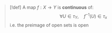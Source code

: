 >[!def]
>A map $f:X\to Y$ is **continuous** of: $$\forall U \in \tau_Y,\quad f^{-1}(U) \in \tau_x$$
>i.e. the preimage of open sets is open



